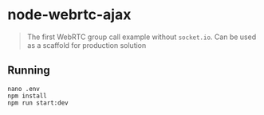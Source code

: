 # node-webrtc-ajax

> The first WebRTC group call example without `socket.io`. Can be used as a scaffold for production solution

## Running

```
nano .env
npm install
npm run start:dev
```
